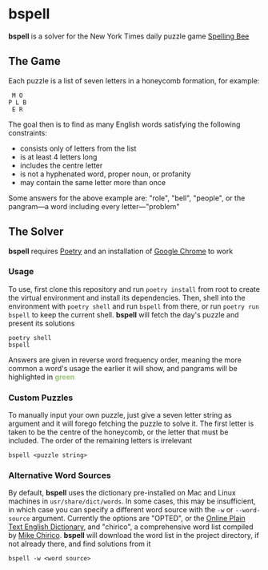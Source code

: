 # bspell

**bspell** is a solver for the New York Times daily puzzle game [Spelling Bee](https://www.nytimes.com/puzzles/spelling-bee)

## The Game

Each puzzle is a list of seven letters in a honeycomb formation, for example:

```
 M O
P L B
 E R
```

The goal then is to find as many English words satisfying the following constraints:

- consists only of letters from the list
- is at least 4 letters long
- includes the centre letter
- is not a hyphenated word, proper noun, or profanity
- may contain the same letter more than once

Some answers for the above example are: "role", "bell", "people", or the pangram—a word including every letter—"problem"

## The Solver

**bspell** requires [Poetry](https://python-poetry.org/) and an installation of [Google Chrome](https://www.google.co.uk/chrome/) to work

### Usage

To use, first clone this repository and run `poetry install` from root to create the virtual environment and install its dependencies. Then, shell into the environment with `poetry shell` and run `bspell` from there, or run `poetry run bspell` to keep the current shell. **bspell** will fetch the day's puzzle and present its solutions

```
poetry shell
bspell
```

Answers are given in reverse word frequency order, meaning the more common a word's usage the earlier it will show, and pangrams will be highlighted in <span style="color:#98C379">**green**</span>

### Custom Puzzles

To manually input your own puzzle, just give a seven letter string as argument and it will forego fetching the puzzle to solve it. The first letter is taken to be the centre of the honeycomb, or the letter that must be included. The order of the remaining letters is irrelevant

```
bspell <puzzle string>
```

### Alternative Word Sources

By default, **bspell** uses the dictionary pre-installed on Mac and Linux machines in `usr/share/dict/words`. In some cases, this may be insufficient, in which case you can specify a different word source with the `-w` or `--word-source` argument. Currently the options are "OPTED", or the [Online Plain Text English Dictionary](https://www.mso.anu.edu.au/~ralph/OPTED/), and "chirico", a comprehensive word list compiled by [Mike Chirico](https://sourceforge.net/projects/souptonuts/files/souptonuts/dictionary/linuxwords.1.tar.gz/download). **bspell** will download the word list in the project directory, if not already there, and find solutions from it

```
bspell -w <word source>
```
